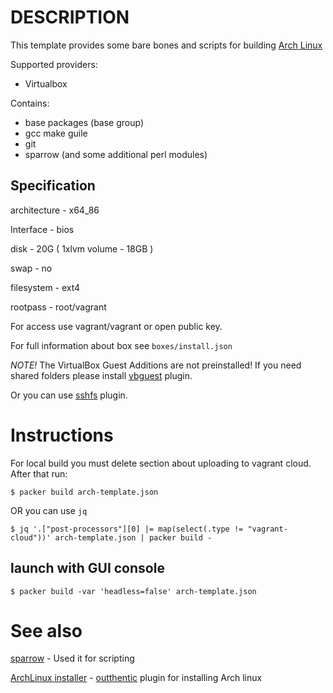 # DESCRIPTION

This template provides some bare bones and scripts for building [Arch Linux](https://www.archlinux.org/)

Supported providers:
  - Virtualbox

Contains:
  - base packages (base group)
  - gcc make guile
  - git
  - sparrow (and some additional perl modules)

## Specification

  architecture - x64_86

  Interface - bios

  disk - 20G ( 1xlvm volume - 18GB )

  swap - no

  filesystem - ext4

  rootpass - root/vagrant


  
  For access use vagrant/vagrant or open public key.

  For full information about box see `boxes/install.json`

  *NOTE!* The VirtualBox Guest Additions are not preinstalled! If you need shared folders please install [vbguest](https://github.com/dotless-de/vagrant-vbguest) plugin.

Or you can use [sshfs](https://github.com/dustymabe/vagrant-sshfs) plugin.
  

# Instructions

For local build you must delete section about uploading to vagrant cloud. After that run:

    $ packer build arch-template.json

OR you can use `jq`

    $ jq '.["post-processors"][0] |= map(select(.type != "vagrant-cloud"))' arch-template.json | packer build -


## launch with GUI console
    
    $ packer build -var 'headless=false' arch-template.json

# See also
[sparrow](https://github.com/melezhik/sparrow) - Used it for scripting

[ArchLinux installer](https://sparrowhub.org/info/archlinux-install) - [outthentic](https://github.com/melezhik/outthentic) plugin for installing Arch linux
